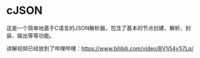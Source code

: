 # cJSON
 这是一个简单地基于C语言的JSON解析器，包含了基本的节点创建、解析、封装、输出等等功能。

 讲解视频已经放到了哔哩哔哩：https://www.bilibili.com/video/BV1j54y1i7Lq/